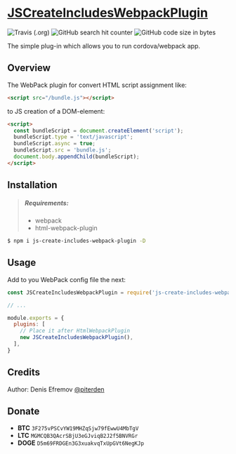 # [JSCreateIncludesWebpackPlugin](https://github.com/Piterden/js-create-includes-webpack-plugin)

![Travis (.org)](https://img.shields.io/travis/com/Piterden/js-create-includes-webpack-plugin.svg?style=for-the-badge)
![GitHub search hit counter](https://img.shields.io/github/search/Piterden/js-create-includes-webpack-plugin/webpack.svg?style=for-the-badge)
![GitHub code size in bytes](https://img.shields.io/github/languages/code-size/Piterden/js-create-includes-webpack-plugin.svg?style=for-the-badge)

The simple plug-in which allows you to run cordova/webpack app.

## Overview

The WebPack plugin for convert HTML script assignment like:

```html
<script src="/bundle.js"></script>
```

 to JS creation of a DOM-element:

```html
<script>
  const bundleScript = document.createElement('script');
  bundleScript.type = 'text/javascript';
  bundleScript.async = true;
  bundleScript.src = 'bundle.js';
  document.body.appendChild(bundleScript);
</script>
```

## Installation

> ##### Requirements:
>
> - webpack
> - html-webpack-plugin

```sh
$ npm i js-create-includes-webpack-plugin -D
```

## Usage

Add to you WebPack config file the next:

```js
const JSCreateIncludesWebpackPlugin = require('js-create-includes-webpack-plugin')

// ...

module.exports = {
  plugins: [
    // Place it after HtmlWebpackPlugin
    new JSCreateIncludesWebpackPlugin(),
  ],
}
```

## Credits

Author: Denis Efremov [@piterden](https://github.com/piterden)

## Donate

- **BTC** `3F275vPSCvYW19MHZqSjw79fEwwU4MbTgV`
- **LTC** `MGMCQB3QAcrSBjU3eGJviqB2J2f5BNVRGr`
- **DOGE** `D5m69FRDGEn3G3xuakvqTxUpGVt6NegKJp`

